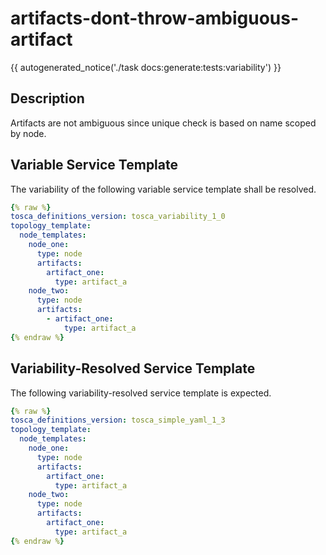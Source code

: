 # artifacts-dont-throw-ambiguous-artifact

{{ autogenerated_notice('./task docs:generate:tests:variability') }}

## Description

Artifacts are not ambiguous since unique check is based on name scoped by node.

## Variable Service Template

The variability of the following variable service template shall be resolved.

```yaml linenums="1"
{% raw %}
tosca_definitions_version: tosca_variability_1_0
topology_template:
  node_templates:
    node_one:
      type: node
      artifacts:
        artifact_one:
          type: artifact_a
    node_two:
      type: node
      artifacts:
        - artifact_one:
            type: artifact_a
{% endraw %}
```




## Variability-Resolved Service Template

The following variability-resolved service template is expected.

```yaml linenums="1"
{% raw %}
tosca_definitions_version: tosca_simple_yaml_1_3
topology_template:
  node_templates:
    node_one:
      type: node
      artifacts:
        artifact_one:
          type: artifact_a
    node_two:
      type: node
      artifacts:
        artifact_one:
          type: artifact_a
{% endraw %}
```

